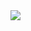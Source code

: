 <!-- ![9QNs06](http://pic.angyi.online/uPic/2022-04/9QNs06.png) -->
<img class="content_my" src="http://pic.angyi.online/uPic/2022-04/2yW78X.png">